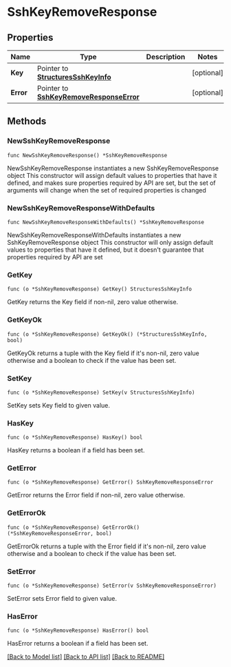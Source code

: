 # SshKeyRemoveResponse

## Properties

Name | Type | Description | Notes
------------ | ------------- | ------------- | -------------
**Key** | Pointer to [**StructuresSshKeyInfo**](StructuresSshKeyInfo.md) |  | [optional] 
**Error** | Pointer to [**SshKeyRemoveResponseError**](SshKeyRemoveResponseError.md) |  | [optional] 

## Methods

### NewSshKeyRemoveResponse

`func NewSshKeyRemoveResponse() *SshKeyRemoveResponse`

NewSshKeyRemoveResponse instantiates a new SshKeyRemoveResponse object
This constructor will assign default values to properties that have it defined,
and makes sure properties required by API are set, but the set of arguments
will change when the set of required properties is changed

### NewSshKeyRemoveResponseWithDefaults

`func NewSshKeyRemoveResponseWithDefaults() *SshKeyRemoveResponse`

NewSshKeyRemoveResponseWithDefaults instantiates a new SshKeyRemoveResponse object
This constructor will only assign default values to properties that have it defined,
but it doesn't guarantee that properties required by API are set

### GetKey

`func (o *SshKeyRemoveResponse) GetKey() StructuresSshKeyInfo`

GetKey returns the Key field if non-nil, zero value otherwise.

### GetKeyOk

`func (o *SshKeyRemoveResponse) GetKeyOk() (*StructuresSshKeyInfo, bool)`

GetKeyOk returns a tuple with the Key field if it's non-nil, zero value otherwise
and a boolean to check if the value has been set.

### SetKey

`func (o *SshKeyRemoveResponse) SetKey(v StructuresSshKeyInfo)`

SetKey sets Key field to given value.

### HasKey

`func (o *SshKeyRemoveResponse) HasKey() bool`

HasKey returns a boolean if a field has been set.

### GetError

`func (o *SshKeyRemoveResponse) GetError() SshKeyRemoveResponseError`

GetError returns the Error field if non-nil, zero value otherwise.

### GetErrorOk

`func (o *SshKeyRemoveResponse) GetErrorOk() (*SshKeyRemoveResponseError, bool)`

GetErrorOk returns a tuple with the Error field if it's non-nil, zero value otherwise
and a boolean to check if the value has been set.

### SetError

`func (o *SshKeyRemoveResponse) SetError(v SshKeyRemoveResponseError)`

SetError sets Error field to given value.

### HasError

`func (o *SshKeyRemoveResponse) HasError() bool`

HasError returns a boolean if a field has been set.


[[Back to Model list]](../README.md#documentation-for-models) [[Back to API list]](../README.md#documentation-for-api-endpoints) [[Back to README]](../README.md)


